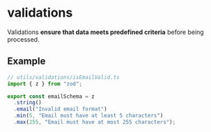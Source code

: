 # validations

Validations **ensure that data meets predefined criteria** before being processed.

## Example

```ts
// utils/validations/isEmailValid.ts
import { z } from "zod";

export const emailSchema = z
  .string()
  .email("Invalid email format")
  .min(5, "Email must have at least 5 characters")
  .max(255, "Email must have at most 255 characters");
```
